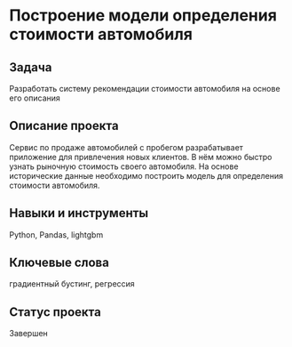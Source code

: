 # Построение модели определения стоимости автомобиля

## Задача

Разработать систему рекомендации стоимости автомобиля на основе его описания

## Описание проекта

Сервис по продаже автомобилей с пробегом  разрабатывает приложение для привлечения новых клиентов. В нём можно быстро узнать рыночную стоимость своего автомобиля. На основе исторические данные необходимо построить модель для определения стоимости автомобиля.

## Навыки и инструменты

Python, Pandas, lightgbm

## Ключевые слова

градиентный бустинг, регрессия

## Статус проекта

Завершен
